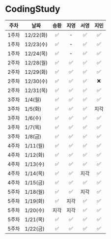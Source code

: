# CodingStudy


|주차|날짜|승환|지영|서영|지민|
|--------|--------|:-------:|:-------:|:-------:|:-------:|
|1주차|12/22(화)|✅|-|✅|✅|
|1주차|12/23(수)|✅|-|✅|✅|
|1주차|12/24(목)|✅|-|✅|✅|
|2주차|12/28(월)|✅|✅|✅|✅|
|2주차|12/29(화)|✅|✅|✅|✅|
|2주차|12/30(수)|✅|✅|✅|❌|
|2주차|12/31(목)|✅|✅|✅|✅|
|3주차|1/4(월)|✅|✅|✅|✅|
|3주차|1/5(화)|✅|✅|✅|지각|
|3주차|1/6(수)|✅|✅|✅|✅|
|3주차|1/7(목)|✅|✅|✅|✅|
|3주차|1/8(금)|✅|✅|✅|✅|
|4주차|1/11(월)|✅|✅|✅|✅|
|4주차|1/12(화)|✅|✅|✅|✅|
|4주차|1/13(수)|✅|✅|✅|✅|
|4주차|1/14(목)|✅|✅|지각|✅|
|4주차|1/15(금)|✅|✅|✅|✅|
|5주차|1/18(월)|✅|✅|지각|✅|
|5주차|1/19(화)|✅|지각|✅|✅|
|5주차|1/20(수)|지각|지각|✅|✅|
|5주차|1/21(목)|✅|✅|✅|✅|
|5주차|1/22(금)|✅|✅|✅|✅|
